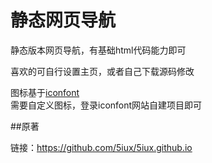 # 静态网页导航
静态版本网页导航，有基础html代码能力即可

喜欢的可自行设置主页，或者自己下载源码修改

图标基于[iconfont](https://www.iconfont.cn/)   
需要自定义图标，登录iconfont网站自建项目即可

##原著

链接：https://github.com/5iux/5iux.github.io

